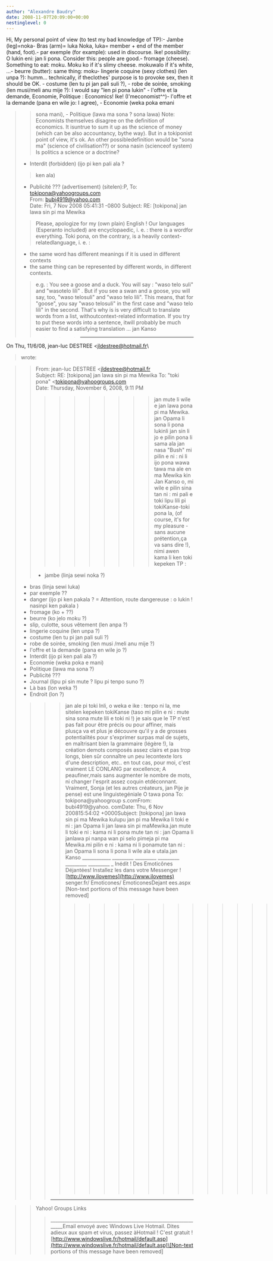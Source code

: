 ```yaml
---
author: "Alexandre Baudry"
date: 2008-11-07T20:09:00+00:00
nestinglevel: 0
---
```

Hi, My personal point of view (to test my bad knowledge of TP):- Jambe (leg)=noka- Bras (arm)= luka Noka, luka= member + end of the member (hand, foot).- par exemple (for example): used in discourse. Ike! possibility: O lukin eni: jan li pona. Consider this: people are good.- fromage (cheese). Something to eat: moku. Moku ko if it's slimy cheese. mokuwalo if it's white, ...- beurre (butter): same thing: moku- lingerie coquine (sexy clothes) (len unpa ?): humm... technically, if theclothes' purpose is to provoke sex, then it should be OK. - costume (len tu pi jan pali suli ?), - robe de soirée, smoking (len musi/meli anu mije ?): I would say "len pi pona lukin" - l'offre et la demande, Economie, Politique : Economics! Ike! (I'meconomist^^)- l'offre et la demande (pana en wile jo: I agree), - Economie (weka poka emani 
>> sona mani), - Politique (lawa ma sona ? 
>> sona lawa) Note: Economists themselves disagree on the definition of economics. It isuntrue to sum it up as the science of money (which can be also accountancy, bythe way). But in a tokiponist point of view, it's ok. An other possibledefinition would be "sona ma" (science of civilisation??) or sona nasin (scienceof system) Is politics a science or a doctrine?
> - Interdit (forbidden) (ijo pi ken pali ala ? 
>> ken ala)
> - Publicité ??? (advertisement) (sitelen):P,
> To: [tokipona@yahoogroups.com](mailto://tokipona@yahoogroups.com)\
> From: [bubi4919@yahoo.com](mailto://bubi4919@yahoo.com)\
> Date: Fri, 7 Nov 2008 05:41:31 -0800
> Subject: RE: \[tokipona\] jan lawa sin pi ma Mewika
>> Please, apologize for my (own plain) English !
>> Our languages (Esperanto included) are encyclopaedic, i. e. : there is a wordfor everything. Toki pona, on the contrary, is a heavily context-relatedlanguage, i. e. :
> - the same word has different meanings if it is used in different contexts
> - the same thing can be represented by different words, in different contexts.
>> e.g. : You see a goose and a duck. You will say : "waso telo suli" and "wasotelo lili" . But if you see a swan and a goose, you will say, too, "waso telosuli" and "waso telo lili". This means, that for "goose", you say "waso telosuli" in the first case and "waso telo lili" in the second.
>> That's why is is very difficult to translate words from a list, withoutcontext-related information. If you try to put these words into a sentence, itwill probably be much easier to find a satisfying translation ...
>> jan Kanso
>>>>> ---
 On Thu, 11/6/08, jean-luc DESTREE <[jldestree@hotmail.fr](mailto://jldestree@hotmail.fr)\
> wrote:

>> From: jean-luc DESTREE <[jldestree@hotmail.fr](mailto://jldestree@hotmail.fr)\
>> Subject: RE: \[tokipona\] jan lawa sin pi ma Mewika
> To: "toki pona" <[tokipona@yahoogroups.com](mailto://tokipona@yahoogroups.com)\
>> Date: Thursday, November 6, 2008, 9:11 PM
>>>>>>>>>> jan mute li wile e jan lawa pona pi ma Mewika. jan Opama li sona li pona lukinli jan sin li jo e pilin pona li sama ala jan nasa "Bush"
> mi pilin e ni : ni li ijo pona wawa tawa ma ale en ma Mewika kin
>> Jan Kanso o, mi wile e pilin sina tan ni : mi pali e toki lipu lili pi tokiKanse-toki pona la, (of course, it's for my pleasure - sans aucune prétention,ça va sans dire !), nimi awen kama li ken toki kepeken TP :
>> - jambe (linja sewi noka ?)
> - bras (linja sewi luka)
> - par exemple ??
> - danger (ijo pi ken pakala ? = Attention, route dangereuse : o lukin ! nasinpi ken pakala )
> - fromage (ko + ??)
> - beurre (ko jelo moku ?)
> - slip, culotte, sous vêtement (len anpa ?)
> - lingerie coquine (len unpa ?)
> - costume (len tu pi jan pali suli ?)
> - robe de soirée, smoking (len musi /meli anu mije ?)
> - l'offre et la demande (pana en wile jo ?)
> - Interdit (ijo pi ken pali ala ?)
> - Economie (weka poka e mani)
> - Politique (lawa ma sona ?)
> - Publicité ???
> - Journal (lipu pi sin mute ? lipu pi tenpo suno ?)
> - Là bas (lon weka ?)
> - Endroit (lon ?)
>>>> jan ale pi toki Inli, o weka e ike : tenpo ni la, me sitelen kepeken tokiKanse (taso mi pilin e ni : mute sina sona mute lili e toki ni !)
>> je sais que le TP n'est pas fait pour être précis ou pour affiner, mais plusça va et plus je découvre qu'il y a de grosses potentialités pour s'exprimer surpas mal de sujets, en maîtrisant bien la grammaire (légère !), la création demots composés assez clairs et pas trop longs, bien sûr connaître un peu lecontexte lors d'une description, etc..
>> en tout cas, pour moi, c'est vraiment LE CONLANG par excellence; A peaufiner,mais sans augmenter le nombre de mots, ni changer l'esprit assez coquin etdéconnant.
>> Vraiment, Sonja (et les autres créateurs, jan Pije je pense) est une linguistegéniale
>> O tawa pona
>> To: tokipona@yahoogroup s.comFrom: bubi4919@yahoo. comDate: Thu, 6 Nov 200815:54:02 +0000Subject: \[tokipona\] jan lawa sin pi ma Mewika
>> kulupu jan pi ma Mewika li toki e ni : jan Opama li jan lawa sin pi maMewika.jan mute li toki e ni : kama ni li pona mute tan ni : jan Opama li janlawa pi nanpa wan pi selo pimeja pi ma Mewika.mi pilin e ni : kama ni li ponamute tan ni : jan Opama li sona li pona li wile ala e utala.jan Kanso
>> \_\_\_\_\_\_\_\_\_\_\_\_ \_\_\_\_\_\_\_\_\_ \_\_\_\_\_\_\_\_\_ \_\_\_\_\_\_\_\_\_ \_\_\_\_\_\_\_\_\_ \_\_\_\_\_\_\_\_\_ \_
> Inédit ! Des Emoticônes Déjantées! Installez les dans votre Messenger !
> [http://www.ilovemes](http://www.ilovemes) senger.fr/ Emoticones/ EmoticonesDejant ees.aspx
>> \[Non-text portions of this message have been removed\]
>>>>>>>>>>>>>>>>>>> \[Non-text portions of this message have been removed\]
>>> ------------------------------------

>> Yahoo! Groups Links
>>>\_\_\_\_\_\_\_\_\_\_\_\_\_\_\_\_\_\_\_\_\_\_\_\_\_\_\_\_\_\_\_\_\_\_\_\_\_\_\_\_\_\_\_\_\_\_\_\_\_\_\_\_\_\_\_\_\_\_\_\_\_\_\_\_\_Email envoyé avec Windows Live Hotmail. Dites adieux aux spam et virus, passez àHotmail ! C'est gratuit ![http://www.windowslive.fr/hotmail/default.asp](http://www.windowslive.fr/hotmail/default.asp)\[Non-text portions of this message have been removed\]